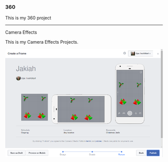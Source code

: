 ### 360

<script src="//360.vizor.io/scripts/embed.js" data-vizorurl="https://360.vizor.io/embed/v/lkona" ></script>

This is my 360 project 

***

Camera Effects

This is my Camera Effects Projects.

![Capture](https://github.com/Jakiah/Jakiah.github.io/blob/master/Capture.PNG?raw=true "Optional Title")
